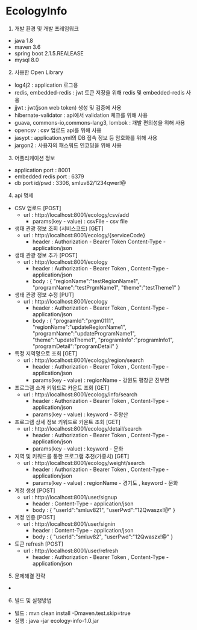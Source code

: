 # EcologyInfo
1. 개발 환경 및 개발 프레임워크
  - java 1.8
  - maven 3.6
  - spring boot 2.1.5.REALEASE
  - mysql 8.0
  
2. 사용한 Open Library
  - log4j2 : application 로그용
  - redis, embedded-redis : jwt 토큰 저장을 위해 redis 및 embedded-redis 사용
  - jjwt : jwt(json web token) 생성 및 검증에 사용
  - hibernate-validator : api에서 validation 체크를 위해 사용
  - guava, commons-io,commons-lang3, lombok : 개발 편의성을 위해 사용
  - opencsv : csv 업로드 api를 위해 사용
  - jasypt : application.yml의 DB 접속 정보 등 암호화를 위해 사용
  - jargon2 : 사용자의 패스워드 인코딩을 위해 사용

3. 어플리케이션 정보
 - application port : 8001
 - embedded redis port : 6379
 - db port id/pwd : 3306, smluv82/1234qwer!@

4. api 명세
  - CSV 업로드 [POST]
    + url : http://localhost:8001/ecology/csv/add
      + params(key - value) : csvFile - csv file
  - 생태 관광 정보 조회 (서비스코드) [GET]
    + url : http://localhost:8001/ecology/{serviceCode}
      + header : Authorization - Bearer Token
                 Content-Type - application/json
  - 생태 관광 정보 추가 [POST]
    + url : http://localhost:8001/ecology
      + header : Authorization - Bearer Token
                , Content-Type - application/json
      + body : 
        {
          "regionName":"testRegionName1",
          "programName":"testPrgmName1",
          "theme":"testTheme1"
        }
  - 생태 관광 정보 수정 [PUT]
    + url : http://localhost:8001/ecology
      + header : Authorization - Bearer Token
                 , Content-Type - application/json
      + body :
        {
          "programId":"prgm0111",
          "regionName":"updateRegionName1",
          "programName":"updateProgramName1",
          "theme":"updateTheme1",
          "programInfo":"programInfo1",
          "programDetail":"programDetail"
        }
  - 특정 지역명으로 조회 [GET]
    + url : http://localhost:8001/ecology/region/search
      + header : Authorization - Bearer Token
                 , Content-Type - application/json
      + params(key - value) : regionName - 강원도 평창군 진부면
  - 프로그램 소개 키워드로 카운트 조회 [GET]
    + url : http://localhost:8001/ecology/info/search
      + header : Authorization - Bearer Token
                 , Content-Type - application/json
      + params(key - value) : keyword - 주왕산
  - 프로그램 상세 정보 키워드로 카운트 조회 [GET]
    + url : http://localhost:8001/ecology/detail/search
      + header : Authorization - Bearer Token
                 , Content-Type - application/json
      + params(key - value) : keyword - 문화
  - 지역 및 키워드를 통한 프로그램 추천(가중치) [GET]
    + url : http://localhost:8001/ecology/weight/search
      + header : Authorization - Bearer Token
                 , Content-Type - application/json
      + params(key - value) : regionName - 경기도  , keyword - 문화
  - 계정 생성 [POST]
    + url : http://localhost:8001/user/signup
      + header : Content-Type - application/json
      + body : 
        {
          "userId":"smluv821",
          "userPwd":"12Qwaszx!@"
        }
  - 계정 인증 [POST]
    + url : http://localhost:8001/user/signin
      + header : Content-Type - application/json
      + body :
        {
          "userId":"smluv82",
          "userPwd":"12Qwaszx!@"
        }
  - 토큰 refresh [POST]
    + url : http://localhost:8001/user/refresh
      + header : Authorization - Bearer Token
                 , Content-Type - application/json
            
  
5. 문제해결 전략
  - 
  
6. 빌드 및 실행방법
  - 빌드 : mvn clean install -Dmaven.test.skip=true
  - 실행 : java -jar ecology-info-1.0.jar
